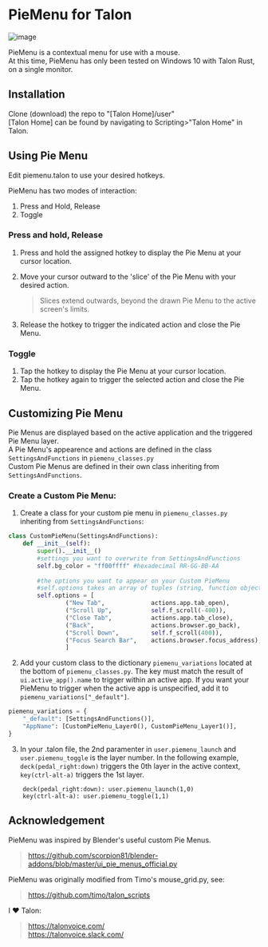 # PieMenu for Talon  
![image](https://user-images.githubusercontent.com/52972088/227623461-fd36b39d-0487-4d29-ae0a-10962a343c05.png)

PieMenu is a contextual menu for use with a mouse.  
At this time, PieMenu has only been tested on Windows 10 with Talon Rust, on a single monitor.  

## Installation  
Clone (download) the repo to "[Talon Home]/user"  
[Talon Home] can be found by navigating to Scripting>"Talon Home" in Talon.

## Using Pie Menu
Edit piemenu.talon to use your desired hotkeys.  

PieMenu has two modes of interaction:
1. Press and Hold, Release
2. Toggle

### Press and hold, Release  
1. Press and hold the assigned hotkey to display the Pie Menu at your cursor location.  
2. Move your cursor outward to the 'slice' of the Pie Menu with your desired action.  
    > Slices extend outwards, beyond the drawn Pie Menu to the active screen's limits.  

3. Release the hotkey to trigger the indicated action and close the Pie Menu.

### Toggle
1. Tap the hotkey to display the Pie Menu at your cursor location.
2. Tap the hotkey again to trigger the selected action and close the Pie Menu.

## Customizing Pie Menu
Pie Menus are displayed based on the active application and the triggered Pie Menu layer.  
A Pie Menu's appearence and actions are defined in the class ```SettingsAndFunctions``` in ```piemenu_classes.py```  
Custom Pie Menus are defined in their own class inheriting from ```SettingsAndFunctions```.

### Create a Custom Pie Menu:

1. Create a class for your custom pie menu in ```piemenu_classes.py``` inheriting from ```SettingsAndFunctions```:
```python
class CustomPieMenu(SettingsAndFunctions):
    def __init__(self):
        super().__init__()
        #settings you want to overwrite from SettingsAndFunctions
        self.bg_color = "ff00ffff" #hexadecimal RR-GG-BB-AA
        
        #the options you want to appear on your Custom PieMenu
        #self.options takes an array of tuples (string, function object)
        self.options = [
                ("New Tab",             actions.app.tab_open),
                ("Scroll Up",           self.f_scroll(-400)),
                ("Close Tab",           actions.app.tab_close),
                ("Back",                actions.browser.go_back),
                ("Scroll Down",         self.f_scroll(400)),
                ("Focus Search Bar",    actions.browser.focus_address),
                ]
```
2. Add your custom class to the dictionary ```piemenu_variations``` located at the bottom of ```piemenu_classes.py```. The key must match the result of ```ui.active_app().name``` to trigger within an active app. If you want your PieMenu to trigger when the active app is unspecified, add it to ```piemenu_variations["_default"]```.
```python
piemenu_variations = {
    "_default": [SettingsAndFunctions()],
    "AppName": [CustomPieMenu_Layer0(), CustomPieMenu_Layer1()],
}
```
  

3. In your .talon file, the 2nd paramenter in ```user.piemenu_launch``` and ```user.piemenu_toggle``` is the layer number. In the following example, ```deck(pedal_right:down)``` triggers the 0th layer in the active context, ```key(ctrl-alt-a)``` triggers the 1st layer. 
```talon
    deck(pedal_right:down): user.piemenu_launch(1,0)
    key(ctrl-alt-a): user.piemenu_toggle(1,1)
```


## Acknowledgement
PieMenu was inspired by Blender's useful custom Pie Menus.  
> https://github.com/scorpion81/blender-addons/blob/master/ui_pie_menus_official.py

PieMenu was originally modified from Timo's mouse_grid.py, see:  
>https://github.com/timo/talon_scripts   

I ♥ Talon:  
>https://talonvoice.com/  
>https://talonvoice.slack.com/
